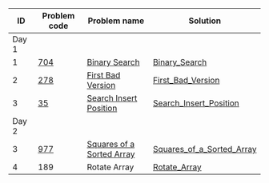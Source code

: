 | ID |Problem code | Problem name| Solution |
|---|---|---|---|
|Day 1|
| 1 |[704](https://leetcode.com/problems/binary-search/)|[Binary Search](https://leetcode.com/problems/binary-search/)|[Binary_Search](Binary_Search)|
| 2 |[278](https://leetcode.com/problems/first-bad-version/)|[First Bad Version](https://leetcode.com/problems/first-bad-version/)|[First_Bad_Version](First_Bad_Version)|
| 3 |[35](https://leetcode.com/problems/search-insert-position/)|[Search Insert Position](https://leetcode.com/problems/search-insert-position/)|[Search_Insert_Position](Search_Insert_Position)|
|Day 2||||
| 3 |[977](https://leetcode.com/problems/squares-of-a-sorted-array/)|[Squares of a Sorted Array](https://leetcode.com/problems/squares-of-a-sorted-array/)|[Squares_of_a_Sorted_Array](Squares_of_a_Sorted_Array)|
| 4 |189|Rotate Array|[Rotate_Array](Rotate_Array)|